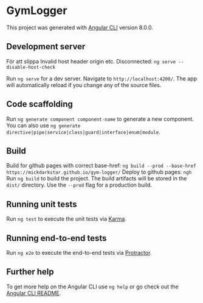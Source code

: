 # GymLogger

This project was generated with [Angular CLI](https://github.com/angular/angular-cli) version 8.0.0.

## Development server
För att slippa Invalid host header origin etc. Disconnected:
`ng serve --disable-host-check`

Run `ng serve` for a dev server. Navigate to `http://localhost:4200/`. The app will automatically reload if you change any of the source files.

## Code scaffolding

Run `ng generate component component-name` to generate a new component. You can also use `ng generate directive|pipe|service|class|guard|interface|enum|module`.

## Build

Build for github pages with correct base-href:
`ng build --prod --base-href https://mickdarkstar.github.io/gym-logger/`
Deploy to github pages:
`ngh`
Run `ng build` to build the project. The build artifacts will be stored in the `dist/` directory. Use the `--prod` flag for a production build.

## Running unit tests

Run `ng test` to execute the unit tests via [Karma](https://karma-runner.github.io).

## Running end-to-end tests

Run `ng e2e` to execute the end-to-end tests via [Protractor](http://www.protractortest.org/).

## Further help

To get more help on the Angular CLI use `ng help` or go check out the [Angular CLI README](https://github.com/angular/angular-cli/blob/master/README.md).
